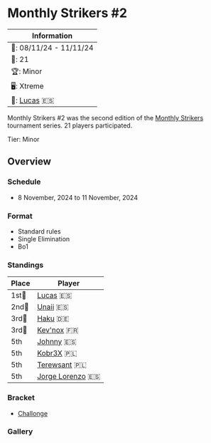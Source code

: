 # Monthly Strikers #2 

|Information|
|-|
|:calendar:: 08/11/24 - 11/11/24|
|:busts_in_silhouette:: 21|
|:trophy:: Minor|
|:desktop_computer:: Xtreme|
|:1st_place_medal:: [Lucas](../../players/spanish/lucas.md) :es:|

Monthly Strikers #2 was the second edition of the [Monthly Strikers](monthlymain.md) tournament series.
21 players participated. 

Tier: Minor

## Overview

### Schedule
- 8 November, 2024 to 11 November, 2024

### Format
- Standard rules
- Single Elimination
- Bo1

### Standings

|Place|Player|
|-|-|
|1st:1st_place_medal:|[Lucas](../../players/spanish/lucas.md) :es:|
|2nd:2nd_place_medal:|[Unaii](../../players/spanish/unaii.md) :es:|
|3rd:3rd_place_medal:|[Haku](../../players/german/haku.md) :de:|
|3rd:3rd_place_medal:|[Kev'nox](../../players/french/kevnox.md) :fr:|
|5th|[Johnny](../../players/spanish/johnny.md) :es:|
|5th|[Kobr3X](../../players/polish/kobr3x.md) :poland:|
|5th|[Terewsant](../../players/polish/terewsant.md) :poland:|
|5th|[Jorge Lorenzo](../../players/spanish/jorge.md) :es:|

### Bracket

- [Challonge](https://challonge.com/f59pini5)

### Gallery